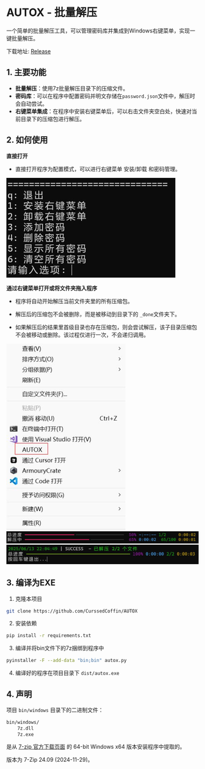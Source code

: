 # AUTOX - 批量解压

一个简单的批量解压工具，可以管理密码库并集成到Windows右键菜单，实现一键批量解压。

下载地址: [Release](https://github.com/CurssedCoffin/AUTOX/releases)

## 1. 主要功能

* **批量解压**：使用7z批量解压目录下的压缩文件。
* **密码库**：可以在程序中配置密码并明文存储在```password.json```文件中，解压时会自动尝试。
* **右键菜单集成**：在程序中安装右键菜单后，可以右击文件夹空白处，快速对当前目录下的压缩包进行解压。

## 2. 如何使用

**直接打开**

- 直接打开程序为配置模式，可以进行右键菜单 安装/卸载 和密码管理。

![主界面](images/console.jpg)

**通过右键菜单打开或将文件夹拖入程序**

- 程序将自动开始解压当前文件夹里的所有压缩包。

- 解压后的压缩包不会被删除，而是被移动到目录下的 ```_done```文件夹下。

- 如果解压后的结果里首级目录也存在压缩包，则会尝试解压，该子目录压缩包不会被移动或删除。该过程仅进行一次，不会递归调用。

![主界面](images/context_menu.jpg) ![主界面](images/decompress_progress.jpg) ![主界面](images/decompress_result.jpg)

## 3. 编译为EXE

1. 克隆本项目
```bash
git clone https://github.com/CurssedCoffin/AUTOX
```

2. 安装依赖
```bash
pip install -r requirements.txt
```

3. 编译并将bin文件下的7z捆绑到程序中
```bash
pyinstaller -F --add-data "bin;bin" autox.py
```

4. 编译好的程序在项目目录下 ```dist/autox.exe```

## 4. 声明

项目 ```bin/windows``` 目录下的二进制文件：
```
bin/windows/
    7z.dll
    7z.exe
```

是从 [7-zip 官方下载页面](https://www.7-zip.org/download.html) 的 64-bit Windows x64 版本安装程序中提取的。

版本为 7-Zip 24.09 (2024-11-29)。
